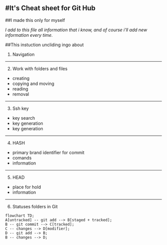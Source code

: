 #It's Cheat sheet for Git Hub
---
##I made this only for myself

*I add to this file all information that i know, and of course i'll add new information every time.*

##This instuction uncliding ingo about 

1. Navigation
---
2. Work with folders and files
- creating
- copying and moving
- reading
- removal
---
3. Ssh key
- key search
- key generation
- key generation
---
4. HASH
- primary brand identifier for commit
- comands
- information
---
5. HEAD 
- place for hold
- information
---
6. Statuses folders in Git

```mermaid
flowchart TD;
A[untracked] -- git add --> B[staged + tracked];
B -- git commit --> C[tracked];
C -- changes --> D[modifier];
D -- git add --> B;
B -- changes --> D;
```
